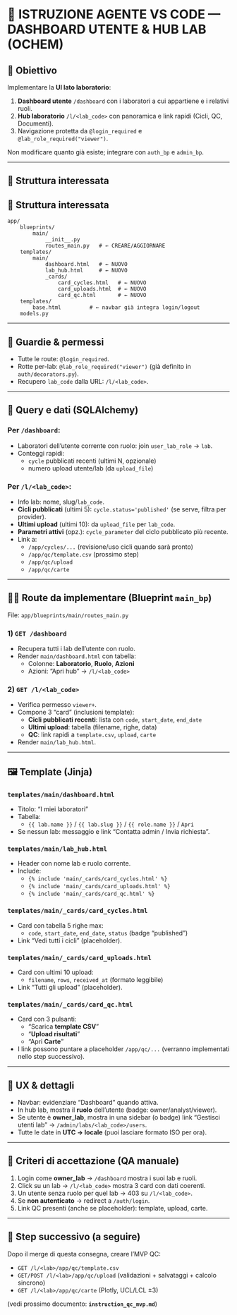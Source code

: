 # 🧭 ISTRUZIONE AGENTE VS CODE — DASHBOARD UTENTE & HUB LAB (OCHEM)

## 🎯 Obiettivo
Implementare la **UI lato laboratorio**:
1) **Dashboard utente** `/dashboard` con i laboratori a cui appartiene e i relativi ruoli.  
2) **Hub laboratorio** `/l/<lab_code>` con panoramica e link rapidi (Cicli, QC, Documenti).  
3) Navigazione protetta da `@login_required` e `@lab_role_required("viewer")`.

Non modificare quanto già esiste; integrare con `auth_bp` e `admin_bp`.

---

## 📁 Struttura interessata
## 📁 Struttura interessata

```
app/
    blueprints/
        main/
            __init__.py
            routes_main.py   # ← CREARE/AGGIORNARE
    templates/
        main/
            dashboard.html   # ← NUOVO
            lab_hub.html     # ← NUOVO
            _cards/
                card_cycles.html   # ← NUOVO
                card_uploads.html  # ← NUOVO
                card_qc.html       # ← NUOVO
    templates/
        base.html         # ← navbar già integra login/logout
    models.py
```

---

## 🔐 Guardie & permessi
- Tutte le route: `@login_required`.
- Rotte per-lab: `@lab_role_required("viewer")` (già definito in `auth/decorators.py`).
- Recupero `lab_code` dalla URL: `/l/<lab_code>`.

---

## 🧱 Query e dati (SQLAlchemy)
### Per `/dashboard`:
- Laboratori dell’utente corrente con ruolo: join `user_lab_role` → `lab`.
- Conteggi rapidi:
  - `cycle` pubblicati recenti (ultimi N, opzionale)
  - numero upload utente/lab (da `upload_file`)

### Per `/l/<lab_code>`:
- Info lab: nome, slug/`lab_code`.
- **Cicli pubblicati** (ultimi 5): `cycle.status='published'` (se serve, filtra per provider).
- **Ultimi upload** (ultimi 10): da `upload_file` per `lab_code`.
- **Parametri attivi** (opz.): `cycle_parameter` del ciclo pubblicato più recente.
- Link a:
  - `/app/cycles/...` (revisione/uso cicli quando sarà pronto)
  - `/app/qc/template.csv` (prossimo step)
  - `/app/qc/upload`
  - `/app/qc/carte`

---

## 🧑‍💻 Route da implementare (Blueprint `main_bp`)
File: `app/blueprints/main/routes_main.py`

### 1) `GET /dashboard`
- Recupera tutti i lab dell’utente con ruolo.
- Render `main/dashboard.html` con tabella:
  - Colonne: **Laboratorio**, **Ruolo**, **Azioni**
  - Azioni: “Apri hub” → `/l/<lab_code>`

### 2) `GET /l/<lab_code>`
- Verifica permesso `viewer+`.
- Compone 3 “card” (inclusioni template):
  - **Cicli pubblicati recenti**: lista con `code`, `start_date`, `end_date`
  - **Ultimi upload**: tabella (filename, righe, data)
  - **QC**: link rapidi a `template.csv`, `upload`, `carte`
- Render `main/lab_hub.html`.

---

## 🖼️ Template (Jinja)
### `templates/main/dashboard.html`
- Titolo: “I miei laboratori”
- Tabella:
  - `{{ lab.name }}` / `{{ lab.slug }}` / `{{ role.name }}` / `Apri`
- Se nessun lab: messaggio e link “Contatta admin / Invia richiesta”.

### `templates/main/lab_hub.html`
- Header con nome lab e ruolo corrente.
- Include:
  - `{% include 'main/_cards/card_cycles.html' %}`
  - `{% include 'main/_cards/card_uploads.html' %}`
  - `{% include 'main/_cards/card_qc.html' %}`

### `templates/main/_cards/card_cycles.html`
- Card con tabella 5 righe max:
  - `code`, `start_date`, `end_date`, `status` (badge “published”)
- Link “Vedi tutti i cicli” (placeholder).

### `templates/main/_cards/card_uploads.html`
- Card con ultimi 10 upload:
  - `filename`, `rows`, `received_at` (formato leggibile)
- Link “Tutti gli upload” (placeholder).

### `templates/main/_cards/card_qc.html`
- Card con 3 pulsanti:
  - “Scarica **template CSV**”
  - “**Upload risultati**”
  - “Apri **Carte**”
- I link possono puntare a placeholder `/app/qc/...` (verranno implementati nello step successivo).

---

## 🎯 UX & dettagli
- Navbar: evidenziare “Dashboard” quando attiva.
- In hub lab, mostra il **ruolo** dell’utente (badge: owner/analyst/viewer).
- Se utente è **owner_lab**, mostra in una sidebar (o badge) link “Gestisci utenti lab” → `/admin/labs/<lab_code>/users`.
- Tutte le date in **UTC → locale** (puoi lasciare formato ISO per ora).

---

## 🧪 Criteri di accettazione (QA manuale)
1. Login come **owner_lab** → `/dashboard` mostra i suoi lab e ruoli.  
2. Click su un lab → `/l/<lab_code>` mostra 3 card con dati coerenti.  
3. Un utente senza ruolo per quel lab → 403 su `/l/<lab_code>`.  
4. Se **non autenticato** → redirect a `/auth/login`.  
5. Link QC presenti (anche se placeholder): template, upload, carte.

---

## 📌 Step successivo (a seguire)
Dopo il merge di questa consegna, creare l’MVP QC:
- `GET /l/<lab>/app/qc/template.csv`
- `GET/POST /l/<lab>/app/qc/upload` (validazioni + salvataggi + calcolo sincrono)
- `GET /l/<lab>/app/qc/carte` (Plotly, UCL/LCL ±3)

(vedi prossimo documento: **`instruction_qc_mvp.md`**)